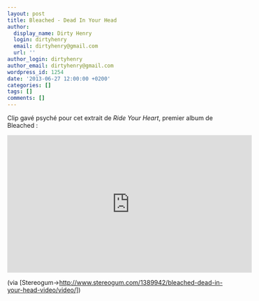 ```yaml
---
layout: post
title: Bleached - Dead In Your Head
author:
  display_name: Dirty Henry
  login: dirtyhenry
  email: dirtyhenry@gmail.com
  url: ''
author_login: dirtyhenry
author_email: dirtyhenry@gmail.com
wordpress_id: 1254
date: '2013-06-27 12:00:00 +0200'
categories: []
tags: []
comments: []
---
```

Clip gavé psyché pour cet extrait de *Ride Your Heart*, premier album de Bleached :

<iframe width="560" height="315" src="http://www.youtube.com/embed/uCN9FCQ_P84" frameborder="0" allowfullscreen></iframe>

(via [Stereogum->http://www.stereogum.com/1389942/bleached-dead-in-your-head-video/video/])
